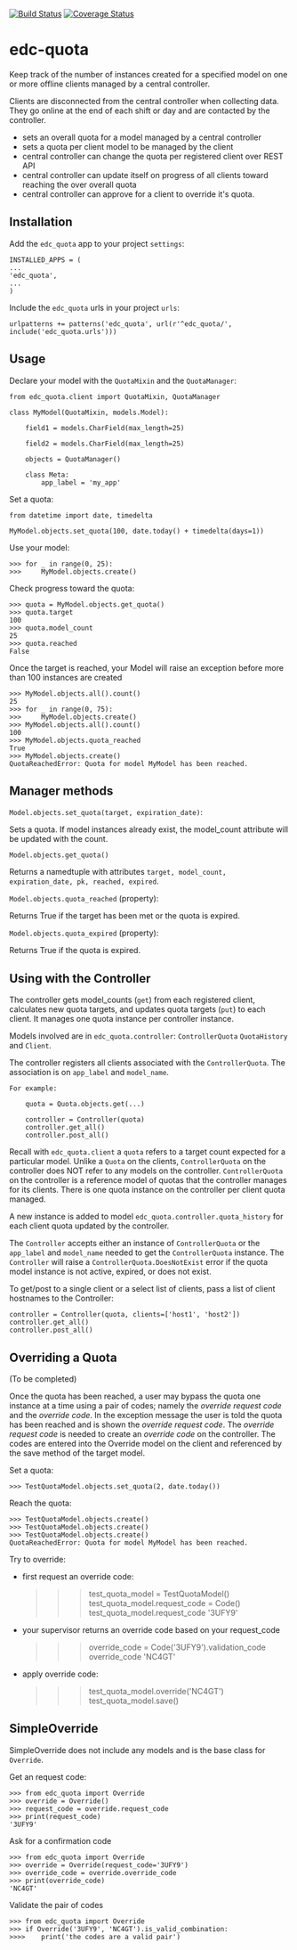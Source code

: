 [![Build Status](https://travis-ci.org/botswana-harvard/edc-quota.svg?branch=develop)](https://travis-ci.org/botswana-harvard/edc-quota)
[![Coverage Status](https://coveralls.io/repos/botswana-harvard/edc-quota/badge.svg?branch=develop&service=github)](https://coveralls.io/github/botswana-harvard/edc-quota?branch=develop)

# edc-quota

Keep track of the number of instances created for a specified model on one or more offline clients managed by a central controller.

Clients are disconnected from the central controller when collecting data. They go online at the end of each shift or day
and are contacted by the controller.

- sets an overall quota for a model managed by a central controller
- sets a quota per client model to be managed by the client
- central controller can change the quota per registered client over REST API
- central controller can update itself on progress of all clients toward reaching the over overall quota
- central controller can approve for a client to override it's quota.
 
Installation
------------

Add the `edc_quota` app to your project `settings`:

	INSTALLED_APPS = (
	...
	'edc_quota', 
	...
	)

Include the `edc_quota` urls in your project `urls`:

	urlpatterns += patterns('edc_quota', url(r'^edc_quota/', include('edc_quota.urls')))


Usage
-----

Declare your model with the `QuotaMixin` and the `QuotaManager`:

	from edc_quota.client import QuotaMixin, QuotaManager

	class MyModel(QuotaMixin, models.Model):
	
		field1 = models.CharField(max_length=25)

		field2 = models.CharField(max_length=25)

		objects = QuotaManager()
		
		class Meta:
			app_label = 'my_app'
			
Set a quota:
	
	from datetime import date, timedelta
	
	MyModel.objects.set_quota(100, date.today() + timedelta(days=1))

Use your model:

	>>> for _ in range(0, 25):
	>>> 	MyModel.objects.create()

Check progress toward the quota:

	>>> quota = MyModel.objects.get_quota()
	>>> quota.target
	100
	>>> quota.model_count
	25
	>>> quota.reached
	False

Once the target is reached, your Model will raise an exception before more than 100 instances are created  

	>>> MyModel.objects.all().count()
	25
	>>> for _ in range(0, 75):
	>>> 	MyModel.objects.create()
	>>> MyModel.objects.all().count()
	100
	>>> MyModel.objects.quota_reached
	True
	>>> MyModel.objects.create()
	QuotaReachedError: Quota for model MyModel has been reached.
	

Manager methods
---------------

`Model.objects.set_quota(target, expiration_date)`:

Sets a quota. If model instances already exist, the model_count attribute will be updated with the count. 
	
`Model.objects.get_quota()`

Returns a namedtuple with attributes `target, model_count, expiration_date, pk, reached, expired`.

`Model.objects.quota_reached` (property):

Returns True if the target has been met or the quota is expired.

`Model.objects.quota_expired` (property):

Returns True if the quota is expired.


Using with the Controller
-------------------------

The controller gets model_counts (`get`) from each registered client, calculates new quota targets, and updates quota targets (`put`) to each client. It manages one quota instance per controller instance.

Models involved are in `edc_quota.controller`: `ControllerQuota` `QuotaHistory` and `Client`.

The controller registers all clients associated with the `ControllerQuota`. The association is on `app_label` and `model_name`.

    For example:

        quota = Quota.objects.get(...)

        controller = Controller(quota)
        controller.get_all()
        controller.post_all()

Recall with `edc_quota.client` a `quota` refers to a target count expected for a particular model. Unlike a `Quota` on the clients, `ControllerQuota` on the controller does NOT refer to any models on the controller. `ControllerQuota` on the controller is a reference model of quotas that the controller manages for its clients. There is one quota instance on the controller per client quota managed.

A new instance is added to model `edc_quota.controller.quota_history` for each client quota updated by the controller.
 
The `Controller` accepts either an instance of `ControllerQuota` or the `app_label` and `model_name` needed to get the `ControllerQuota` instance. The `Controller` will raise a `ControllerQuota.DoesNotExist` error if the quota model instance is not active, expired, or does not exist.

To get/post to a single client or a select list of clients, pass a list of client hostnames to the Controller:
 
    controller = Controller(quota, clients=['host1', 'host2'])
    controller.get_all()
    controller.post_all()
 
Overriding a Quota
------------------
(To be completed)

Once the quota has been reached, a user may bypass the quota one instance at a time using a pair of codes; namely the _override request code_ and the _override code_. In the exception message the user is told the quota has been reached and is shown the _override request code_. The _override request code_ is needed to create an _override code_ on the controller. The codes are entered into the Override model on the client and referenced by the save method of the target model.

Set a quota:

    >>> TestQuotaModel.objects.set_quota(2, date.today())

Reach the quota:

    >>> TestQuotaModel.objects.create()
    >>> TestQuotaModel.objects.create()
    >>> TestQuotaModel.objects.create()
	QuotaReachedError: Quota for model MyModel has been reached.

Try to override:

* first request an override code:

    >>> test_quota_model = TestQuotaModel()
    >>> test_quota_model.request_code = Code()
    >>> test_quota_model.request_code
	'3UFY9'    

* your supervisor returns an override code based on your request_code

    >>> override_code = Code('3UFY9').validation_code
    >>> override_code
    'NC4GT'

* apply override code:

    >>> test_quota_model.override('NC4GT')
    >>> test_quota_model.save()


SimpleOverride
--------------

SimpleOverride does not include any models and is the base class for `Override`.

Get an request code:

    >>> from edc_quota import Override
    >>> override = Override()
    >>> request_code = override.request_code
    >>> print(request_code)
    '3UFY9'

Ask for a confirmation code

    >>> from edc_quota import Override
    >>> override = Override(request_code='3UFY9')
    >>> override_code = override.override_code
    >>> print(override_code)
    'NC4GT'

Validate the pair of codes

    >>> from edc_quota import Override
    >>> if Override('3UFY9', 'NC4GT').is_valid_combination:
    >>>>    print('the codes are a valid pair')

